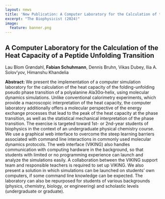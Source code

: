 ```yaml
---
layout: news
title: 'New Publication: A Computer Laboratory for the Calculation of the Heat Capacity of a Peptide Unfolding Transition'
excerpt: "The Biophysicist (2024)" 
image:
  feature: banner.png
---
```


## A Computer Laboratory for the Calculation of the Heat Capacity of a Peptide Unfolding Transition

Lau Blom Grøndahl, **Fabian Schuhmann**, Dennis Bruhn, Vikas Dubey, Ilia A. Solov’yov, Himanshu Khandelia

<b>Abstract: </b>
We present the implementation of a computer simulation laboratory for the calculation of the heat capacity of the folding-unfolding pseudo phase transition of a polyalanine Ala30α-helix, using molecular dynamics simulations. Unlike conventional calorimetry experiments, which provide a macroscopic interpretation of the heat capacity, the computer laboratory additionally offers a molecular perspective of the energy exchange processes that lead to the peak of the heat capacity at the phase transition, as well as the statistical mechanical interpretation of the phase transition. The exercise is targeted toward 1st- or 2nd-year students of biophysics in the context of an undergraduate physical chemistry course. We use a graphical web interface to overcome the steep learning barriers associated with command line interactions in commonly used molecular dynamics protocols. The web interface (VIKING) also handles communication with computing hardware in the background, so that students with limited or no programming experience can launch and analyze the simulations easily. A collaboration between the VIKING support team and responsible teachers is required to set up VIKING. We also present a solution in which simulations can be launched on students’ own computers, if some command line knowledge can be expected. The laboratory can also be repurposed for students of various backgrounds (physics, chemistry, biology, or engineering) and scholastic levels (undergraduate or graduate).


